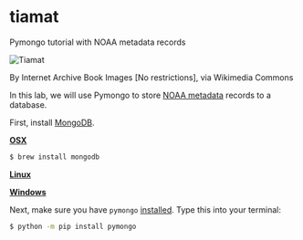 # tiamat
Pymongo tutorial with NOAA metadata records


![Tiamat](https://github.com/rebeccabilbro/tiamat/blob/master/images/tiamat.jpg)  

By Internet Archive Book Images [No restrictions], via Wikimedia Commons

In this lab, we will use Pymongo to store [NOAA metadata](https://data.noaa.gov/data.json) records to a database.

First, install [MongoDB](https://docs.mongodb.org/manual/administration/install-community/).

[__OSX__](https://docs.mongodb.org/manual/tutorial/install-mongodb-on-os-x/)    
```bash
$ brew install mongodb
```

[__Linux__](https://docs.mongodb.org/manual/administration/install-on-linux/)    

[__Windows__](https://docs.mongodb.org/manual/tutorial/install-mongodb-on-windows/)    


Next, make sure you have `pymongo` [installed](https://api.mongodb.org/python/current/installation.html). Type this into your terminal:

```bash
$ python -m pip install pymongo
```
